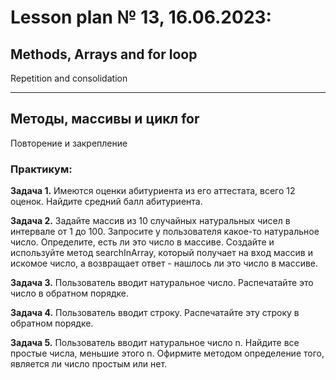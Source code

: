 # Lesson plan № 13, 16.06.2023:

## Methods, Arrays and for loop
Repetition and consolidation
____________________________

## Методы, массивы и цикл for
Повторение и закрепление 

### Практикум:

**Задача 1.**
Имеются оценки абитуриента из его аттестата, всего 12 оценок.
Найдите средний балл абитуриента.

**Задача 2.**
Задайте массив из 10 случайных натуральных чисел в интервале от 1 до 100.
Запросите у пользователя какое-то натуральное число.
Определите, есть ли это число в массиве. Создайте и используйте метод
searchInArray, который получает на вход массив и искомое число, а возвращает
ответ - нашлось ли это число в массиве.

**Задача 3.**
Пользователь вводит натуральное число.
Распечатайте это число в обратном порядке.

**Задача 4.**
Пользователь вводит строку.
Распечатайте эту строку в обратном порядке.

**Задача 5.** 
Пользователь вводит натуральное число n. Найдите все простые числа,
меньшие этого n.
Офирмите методом определение того, является ли число простым или нет. 